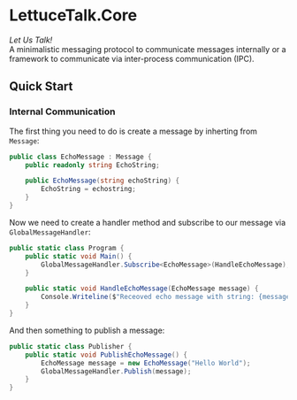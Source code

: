 # LettuceTalk.Core
*Let Us Talk!*<br>
A minimalistic messaging protocol to communicate messages internally or a framework to communicate  via inter-process communication (IPC).

## Quick Start
### Internal Communication
The first thing you need to do is create a message by inherting from `Message`:

```csharp
public class EchoMessage : Message {
    public readonly string EchoString;

    public EchoMessage(string echoString) {
        EchoString = echostring;
    }
}
```

Now we need to create a handler method and subscribe to our message via `GlobalMessageHandler`:

```csharp
public static class Program {
    public static void Main() {
        GlobalMessageHandler.Subscribe<EchoMessage>(HandleEchoMessage);
    }

    public static void HandleEchoMessage(EchoMessage message) {
        Console.Writeline($"Receoved echo message with string: {message.EchoString}");
    }
}
```

And then something to publish a message:

```csharp
public static class Publisher {
    public static void PublishEchoMessage() {
        EchoMessage message = new EchoMessage("Hello World");
        GlobalMessageHandler.Publish(message);
    }
}